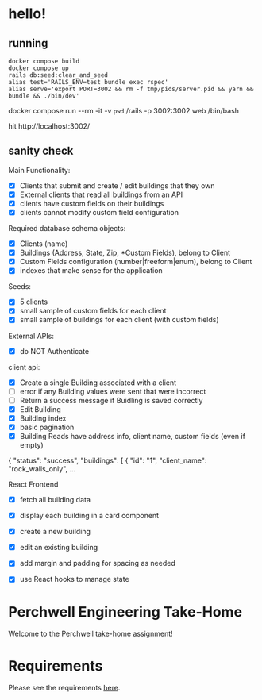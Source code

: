 # hello!

## running
```
docker compose build
docker compose up
rails db:seed:clear_and_seed
alias test='RAILS_ENV=test bundle exec rspec'
alias serve='export PORT=3002 && rm -f tmp/pids/server.pid && yarn && bundle && ./bin/dev'
```

docker compose run --rm -it -v `pwd`\:/rails -p 3002\:3002 web /bin/bash

hit http://localhost:3002/

## sanity check

Main Functionality:
- [x] Clients that submit and create / edit buildings that they own
- [x] External clients that read all buildings from an API
- [x] clients have custom fields on their buildings
- [x] clients cannot modify custom field configuration

Required database schema objects:
- [x] Clients (name)
- [x] Buildings (Address, State, Zip, *Custom Fields), belong to Client
- [x] Custom Fields configuration (number|freeform|enum), belong to Client
- [x] indexes that make sense for the application

Seeds:
- [x] 5 clients
- [x] small sample of custom fields for each client
- [x] small sample of buildings for each client (with custom fields)

External APIs:
- [x] do NOT Authenticate

client api:
- [x] Create a single Building associated with a client
- [ ] error if any Building values were sent that were incorrect
- [ ] Return a success message if Buidling is saved correctly
- [x] Edit Building
- [x] Building index
- [x] basic pagination
- [x] Building Reads have address info, client name, custom fields (even if empty)

{
  "status": "success",
  "buildings": [
    {
      "id": "1",
      "client_name": "rock_walls_only",
      ...

React Frontend
- [x] fetch all building data
- [x] display each building in a card component
- [x] create a new building
- [x] edit an existing building
- [x] add margin and padding for spacing as needed
- [x] use React hooks to manage state


# Perchwell Engineering Take-Home

Welcome to the Perchwell take-home assignment!

# Requirements

Please see the requirements [here](https://github.com/RivingtonHoldings/engineering_take_home/blob/main/REQUIREMENTS.md).

